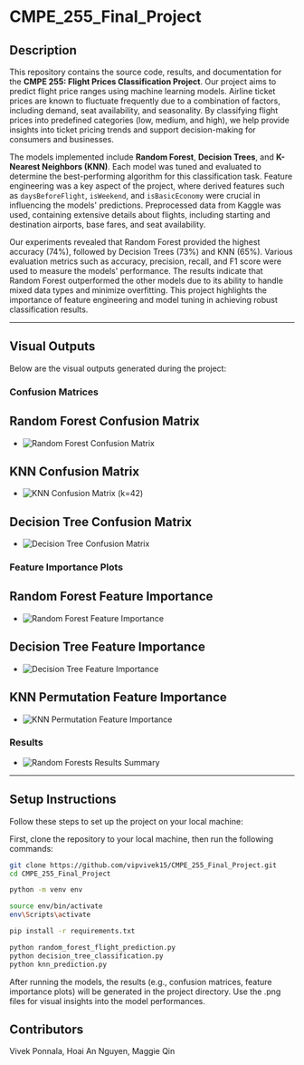 # CMPE_255_Final_Project

## Description
This repository contains the source code, results, and documentation for the **CMPE 255: Flight Prices Classification Project**. Our project aims to predict flight price ranges using machine learning models. Airline ticket prices are known to fluctuate frequently due to a combination of factors, including demand, seat availability, and seasonality. By classifying flight prices into predefined categories (low, medium, and high), we help provide insights into ticket pricing trends and support decision-making for consumers and businesses.

The models implemented include **Random Forest**, **Decision Trees**, and **K-Nearest Neighbors (KNN)**. Each model was tuned and evaluated to determine the best-performing algorithm for this classification task. Feature engineering was a key aspect of the project, where derived features such as `daysBeforeFlight`, `isWeekend`, and `isBasicEconomy` were crucial in influencing the models' predictions. Preprocessed data from Kaggle was used, containing extensive details about flights, including starting and destination airports, base fares, and seat availability.

Our experiments revealed that Random Forest provided the highest accuracy (74%), followed by Decision Trees (73%) and KNN (65%). Various evaluation metrics such as accuracy, precision, recall, and F1 score were used to measure the models' performance. The results indicate that Random Forest outperformed the other models due to its ability to handle mixed data types and minimize overfitting. This project highlights the importance of feature engineering and model tuning in achieving robust classification results.

---

## Visual Outputs
Below are the visual outputs generated during the project:

### Confusion Matrices
## Random Forest Confusion Matrix
- ![Random Forest Confusion Matrix](./confusion_matrix_random_forest.png)
## KNN Confusion Matrix
- ![KNN Confusion Matrix (k=42)](./confusion_matrix_knn_k42.png)
## Decision Tree Confusion Matrix
- ![Decision Tree Confusion Matrix](./confusion_matrix_decision_tree.png)

### Feature Importance Plots
## Random Forest Feature Importance
- ![Random Forest Feature Importance](./feature_importance_random_forest.png)
## Decision Tree Feature Importance
- ![Decision Tree Feature Importance](./feature_importance_decision_tree.png)
## KNN Permutation Feature Importance
- ![KNN Permutation Feature Importance](./knn_permutation_feature_importances.png)

### Results
- ![Random Forests Results Summary](./random_forest_results.png)

---

## Setup Instructions
Follow these steps to set up the project on your local machine:

First, clone the repository to your local machine, then run the following commands:
```bash
git clone https://github.com/vipvivek15/CMPE_255_Final_Project.git
cd CMPE_255_Final_Project

python -m venv env

source env/bin/activate
env\Scripts\activate

pip install -r requirements.txt

python random_forest_flight_prediction.py
python decision_tree_classification.py
python knn_prediction.py
```
After running the models, the results (e.g., confusion matrices, feature importance plots) will be generated in the project directory. Use the .png files for visual insights into the model performances.
## Contributors
Vivek Ponnala, Hoai An Nguyen, Maggie Qin

